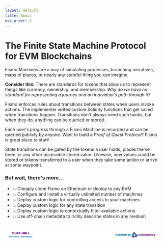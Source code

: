 ```yaml
---
layout: default
title: About
nav_order: 1
---
```

# The Finite State Machine Protocol for EVM Blockchains
Fismo Machines are a way of simulating processes, branching narratives, maps of places, or nearly any stateful thing you can imagine.

**Consider this:** There are standards for tokens that allow us to represent things like currency, ownership, and membership. _Why do we have no standard for representing a journey and an individual's path through it?_

Fismo enforces rules about transitions between states when users invoke actions. The implementer writes custom Solidity functions that get called when transitions happen. Transitions don't always need such hooks, but when they do, anything can be queried or stored.

Each user's progress through a Fismo Machine is recorded and can be queried publicly by anyone. Want to build a _Proof of Quest Protocol_? Fismo is great place to start!

State transitions can be gated by the tokens a user holds, places the've been, or any other  accessible stored value. Likewise, new values could be stored or tokens transferred to a user when they take some action or arrive at some waypoint.

### But wait, there's more...
* 💥 Cheaply clone Fismo on Ethereum or deploy to any EVM
* 💥 Configure and install a virtually unlimited number of machines
* 💥 Deploy custom logic for controlling access to your machines
* 💥 Deploy custom logic for any state transition
* 💥 Deploy custom logic to contextually filter available actions
* 💥 Use off-chain metadata to richly describe states in any medium

##  [![Created by Futurescale](images/created-by.png)](https://futurescale.com)